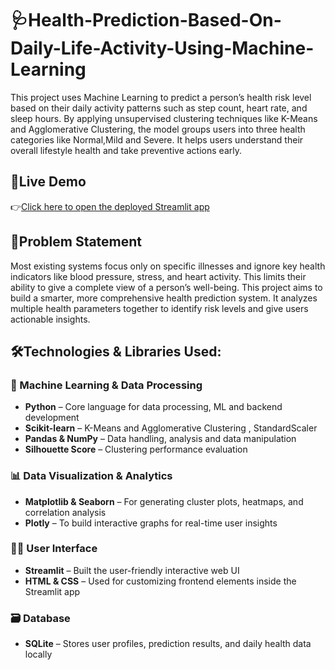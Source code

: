 # 🩺Health-Prediction-Based-On-Daily-Life-Activity-Using-Machine-Learning
This project uses Machine Learning to predict a person’s health risk level based on their daily activity patterns such as step count, heart rate, and sleep hours. By applying unsupervised clustering techniques like K-Means and Agglomerative Clustering, the model groups users into three health categories like Normal,Mild and Severe. It helps users understand their overall lifestyle health and take preventive actions early.

## 🔗Live Demo


👉[Click here to open the deployed Streamlit app](https://health-prediction-based-on-life-activity.streamlit.app/)


## 🧠Problem Statement
Most existing systems focus only on specific illnesses and ignore key health indicators like blood pressure, stress, and heart activity. This limits their ability to give a complete view of a person’s well-being.
This project aims to build a smarter, more comprehensive health prediction system. It analyzes multiple health parameters together to identify risk levels and give users actionable insights. 

## 🛠️Technologies & Libraries Used:
### 🤖 Machine Learning & Data Processing
- **Python** – Core language for data processing, ML and backend development
- **Scikit-learn** – K-Means and Agglomerative Clustering , StandardScaler
- **Pandas & NumPy** – Data handling, analysis and data manipulation
- **Silhouette Score** – Clustering performance evaluation

### 📊 Data Visualization & Analytics
- **Matplotlib & Seaborn** – For generating cluster plots, heatmaps, and correlation analysis
- **Plotly** – To build interactive graphs for real-time user insights

### 🧑‍💻 User Interface
- **Streamlit** – Built the user-friendly interactive web UI 
- **HTML & CSS** – Used for customizing frontend elements inside the Streamlit app

### 🗃️ Database
- **SQLite** – Stores user profiles, prediction results, and daily health data locally

